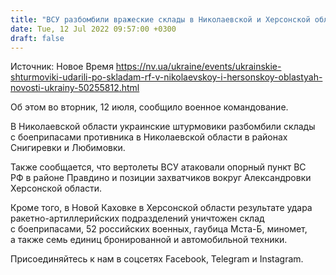 ```yaml
---
title: "ВСУ разбомбили вражеские склады в Николаевской и Херсонской областях"
date: Tue, 12 Jul 2022 09:57:00 +0300
draft: false
---
```

Источник: Новое Время https://nv.ua/ukraine/events/ukrainskie-shturmoviki-udarili-po-skladam-rf-v-nikolaevskoy-i-hersonskoy-oblastyah-novosti-ukrainy-50255812.html


Об этом во вторник, 12 июля, сообщило военное командование.

В Николаевской области украинские штурмовики разбомбили склады с боеприпасами противника в Николаевской области в районах Снигиревки и Любимовки.

Также сообщается, что вертолеты ВСУ атаковали опорный пункт ВС РФ в районе Правдино и позиции захватчиков вокруг Александровки Херсонской области.

Кроме того, в Новой Каховке в Херсонской области результате удара ракетно-артиллерийских подразделений уничтожен склад с боеприпасами, 52 российских военных, гаубица Мста-Б, миномет, а также семь единиц бронированной и автомобильной техники.

Присоединяйтесь к нам в соцсетях Facebook, Telegram и Instagram.
